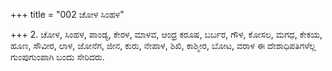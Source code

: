 +++
title = "002 ಚೋಳ ಸಿಂಹಳ"

+++
2. ಚೋಳ, ಸಿಂಹಳ, ಪಾಂಡ್ಯ, ಕೇರಳ, ಮಾಳವ, ಆಂಧ್ರ ಕರೂಷ, ಬರ್ಬರ, ಗೌಳ, ಕೋಸಲ, ಮಗಧ, ಕೇಕಯ, ಹೂಣ, ಸೌವೀರ, ಲಾಳ, ಜೋನೆಗ, ಜೀನ, ಕುರು, ನೇಪಾಳ, ಶಿಖಿ, ಕಾಶ್ಮೀರ, ಬೋಟ, ವರಾಳ ಈ ದೇಶಾಧಿಪತಿಗಳೆಲ್ಲ ಗುಂಪುಗುಂಪಾಗಿ ಬಂದು ಸೇರಿದರು.